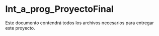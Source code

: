 # Int_a_prog_ProyectoFinal
Este documento contendrá todos los archivos necesarios para entregar este proyecto.
